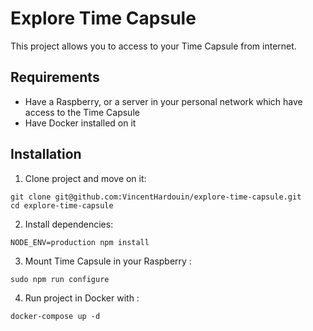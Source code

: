 # Explore Time Capsule

This project allows you to access to your Time Capsule from internet.

## Requirements 

- Have a Raspberry, or a server in your personal network which have access to the Time Capsule
- Have Docker installed on it

## Installation 

1. Clone project and move on it: 
```shell
git clone git@github.com:VincentHardouin/explore-time-capsule.git
cd explore-time-capsule
```

2. Install dependencies:
```shell
NODE_ENV=production npm install
```

3. Mount Time Capsule in your Raspberry :

```shell
sudo npm run configure
```

4. Run project in Docker with :
```
docker-compose up -d
```
